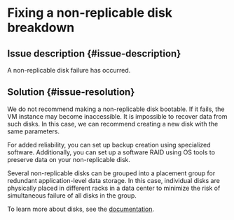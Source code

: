 # Fixing a non-replicable disk breakdown



## Issue description {#issue-description}

A non-replicable disk failure has occurred.

## Solution {#issue-resolution}

We do not recommend making a non-replicable disk bootable. If it fails, the VM instance may become inaccessible. It is impossible to recover data from such disks. In this case, we can recommend creating a new disk with the same parameters.

For added reliability, you can set up backup creation using specialized software. Additionally, you can set up a software RAID using OS tools to preserve data on your non-replicable disk.

Several non-replicable disks can be grouped into a placement group for redundant application-level data storage. In this case, individual disks are physically placed in different racks in a data center to minimize the risk of simultaneous failure of all disks in the group.

To learn more about disks, see the [documentation](https://cloud.yandex.ru/docs/compute/concepts/disk#nr-disks).